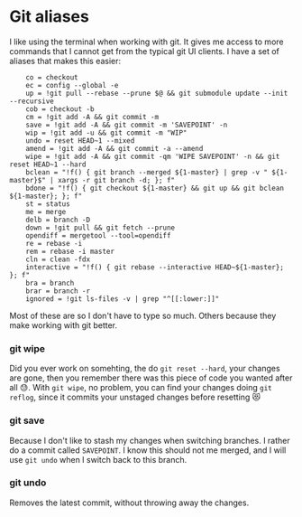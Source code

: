 # Git aliases

I like using the terminal when working with git. It gives me access to more commands that I cannot get from the typical git UI clients.
I have a set of aliases that makes this easier: 

```text
    co = checkout
    ec = config --global -e
    up = !git pull --rebase --prune $@ && git submodule update --init --recursive
    cob = checkout -b
    cm = !git add -A && git commit -m
    save = !git add -A && git commit -m 'SAVEPOINT' -n
    wip = !git add -u && git commit -m "WIP"
    undo = reset HEAD~1 --mixed
    amend = !git add -A && git commit -a --amend
    wipe = !git add -A && git commit -qm 'WIPE SAVEPOINT' -n && git reset HEAD~1 --hard
    bclean = "!f() { git branch --merged ${1-master} | grep -v " ${1-master}$" | xargs -r git branch -d; }; f"
    bdone = "!f() { git checkout ${1-master} && git up && git bclean ${1-master}; }; f"
    st = status
    me = merge
    delb = branch -D
    down = !git pull && git fetch --prune
    opendiff = mergetool --tool=opendiff
    re = rebase -i
    rem = rebase -i master
    cln = clean -fdx
    interactive = "!f() { git rebase --interactive HEAD~${1-master}; }; f"
    bra = branch
    brar = branch -r
    ignored = !git ls-files -v | grep "^[[:lower:]]"
```

Most of these are so I don't have to type so much. Others because they make working with git better.

### git wipe

Did you ever work on somehting, the do `git reset --hard`, your changes are gone, then you remember there was this piece of code you wanted after all 😓.
With `git wipe`, no problem, you can find your changes doing `git reflog`, since it commits your unstaged changes before resetting 😻

### git save

Because I don't like to stash my changes when switching branches. I rather do a commit called `SAVEPOINT`. I know this should not me merged, and I will use `git undo` when I switch back to this branch.

### git undo

Removes the latest commit, without throwing away the changes. 
